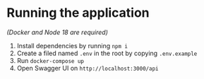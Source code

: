 # Running the application

_(Docker and Node 18 are required)_

1. Install dependencies by running `npm i`
1. Create a filed named `.env` in the root by copying `.env.example`
1. Run `docker-compose up`
1. Open Swagger UI on `http://localhost:3000/api`
